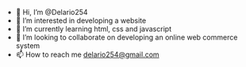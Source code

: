 - 👋 Hi, I’m @Delario254
- 👀 I’m interested in developing a website
- 🌱 I’m currently learning html, css and javascript
- 💞️ I’m looking to collaborate on developing an online web commerce system
- 📫 How to reach me delario254@gmail.com

<!---
Delario254/Delario254 is a ✨ special ✨ repository because its `README.md` (this file) appears on your GitHub profile.
You can click the Preview link to take a look at your changes.
--->
